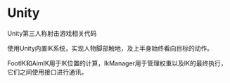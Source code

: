 # Unity
Unity第三人称射击游戏相关代码

使用Unity内置IK系统，实现人物脚部触地，及上半身始终看向目标的动作。

FootIK和AimIK用于IK位置的计算，IkManager用于管理权重以及IK的最终执行，它们之间使用接口进行通讯。
